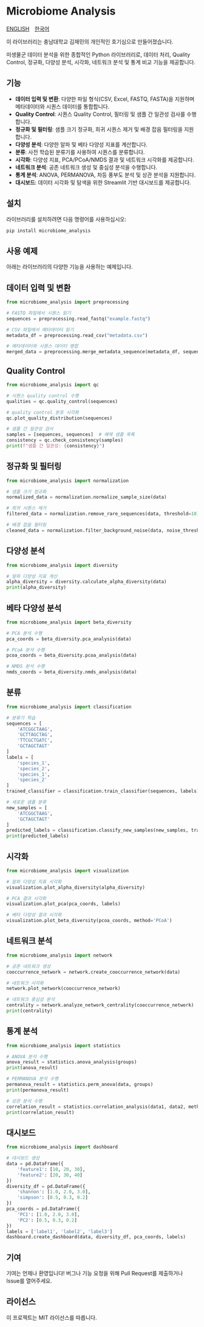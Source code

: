 # Microbiome Analysis
[ENGLISH](https://github.com/Kjamm/microbiome_analysis) [한국어](https://github.com/Kjamm/microbiome_analysis/blob/main/README_KOR.md)

이 라이브러리는 충남대학교 김재민의 개인적인 호기심으로 만들어졌습니다.

미생물군 데이터 분석을 위한 종합적인 Python 라이브러리로, 데이터 처리, Quality Control, 정규화, 다양성 분석, 시각화, 네트워크 분석 및 통계 비교 기능을 제공합니다.

## 기능

- **데이터 입력 및 변환**: 다양한 파일 형식(CSV, Excel, FASTQ, FASTA)을 지원하며 메타데이터와 시퀀스 데이터를 통합합니다.
- **Quality Control**: 시퀀스 Quality Control, 필터링 및 샘플 간 일관성 검사를 수행합니다.
- **정규화 및 필터링**: 샘플 크기 정규화, 희귀 시퀀스 제거 및 배경 잡음 필터링을 지원합니다.
- **다양성 분석**: 다양한 알파 및 베타 다양성 지표를 계산합니다.
- **분류**: 사전 학습된 분류기를 사용하여 시퀀스를 분류합니다.
- **시각화**: 다양성 지표, PCA/PCoA/NMDS 결과 및 네트워크 시각화를 제공합니다.
- **네트워크 분석**: 공존 네트워크 생성 및 중심성 분석을 수행합니다.
- **통계 분석**: ANOVA, PERMANOVA, 차등 풍부도 분석 및 상관 분석을 지원합니다.
- **대시보드**: 데이터 시각화 및 탐색을 위한 Streamlit 기반 대시보드를 제공합니다.

## 설치

라이브러리를 설치하려면 다음 명령어를 사용하십시오:

```bash
pip install microbiome_analysis
```

## 사용 예제
아래는 라이브러리의 다양한 기능을 사용하는 예제입니다.

## 데이터 입력 및 변환

```python
from microbiome_analysis import preprocessing

# FASTQ 파일에서 시퀀스 읽기
sequences = preprocessing.read_fastq("example.fastq")

# CSV 파일에서 메타데이터 읽기
metadata_df = preprocessing.read_csv("metadata.csv")

# 메타데이터와 시퀀스 데이터 병합
merged_data = preprocessing.merge_metadata_sequence(metadata_df, sequences)
```

## Quality Control
```python
from microbiome_analysis import qc

# 시퀀스 quality control 수행
qualities = qc.quality_control(sequences)

# quality control 분포 시각화
qc.plot_quality_distribution(sequences)

# 샘플 간 일관성 검사
samples = [sequences, sequences]  # 예제 샘플 목록
consistency = qc.check_consistency(samples)
print(f"샘플 간 일관성: {consistency}")
```

## 정규화 및 필터링
```python
from microbiome_analysis import normalization

# 샘플 크기 정규화
normalized_data = normalization.normalize_sample_size(data)

# 희귀 시퀀스 제거
filtered_data = normalization.remove_rare_sequences(data, threshold=10)

# 배경 잡음 필터링
cleaned_data = normalization.filter_background_noise(data, noise_threshold=0.01)
```

## 다양성 분석
```python
from microbiome_analysis import diversity

# 알파 다양성 지표 계산
alpha_diversity = diversity.calculate_alpha_diversity(data)
print(alpha_diversity)
```

## 베타 다양성 분석
```python
from microbiome_analysis import beta_diversity

# PCA 분석 수행
pca_coords = beta_diversity.pca_analysis(data)

# PCoA 분석 수행
pcoa_coords = beta_diversity.pcoa_analysis(data)

# NMDS 분석 수행
nmds_coords = beta_diversity.nmds_analysis(data)
```

## 분류
```python
from microbiome_analysis import classification

# 분류기 학습
sequences = [
    'ATCGGCTAAG',
    'GCTTAGCTAG',
    'TTCGCTGATC',
    'GCTAGCTAGT'
]
labels = [
    'species_1',
    'species_2',
    'species_1',
    'species_2'
]
trained_classifier = classification.train_classifier(sequences, labels)

# 새로운 샘플 분류
new_samples = [
    'ATCGGCTAAG',
    'GCTAGCTAGT'
]
predicted_labels = classification.classify_new_samples(new_samples, trained_classifier)
print(predicted_labels)
```

## 시각화
```python
from microbiome_analysis import visualization

# 알파 다양성 지표 시각화
visualization.plot_alpha_diversity(alpha_diversity)

# PCA 결과 시각화
visualization.plot_pca(pca_coords, labels)

# 베타 다양성 결과 시각화
visualization.plot_beta_diversity(pcoa_coords, method='PCoA')
```

## 네트워크 분석
```python
from microbiome_analysis import network

# 공존 네트워크 생성
cooccurrence_network = network.create_cooccurrence_network(data)

# 네트워크 시각화
network.plot_network(cooccurrence_network)

# 네트워크 중심성 분석
centrality = network.analyze_network_centrality(cooccurrence_network)
print(centrality)
```

## 통계 분석
```python
from microbiome_analysis import statistics

# ANOVA 분석 수행
anova_result = statistics.anova_analysis(groups)
print(anova_result)

# PERMANOVA 분석 수행
permanova_result = statistics.perm_anova(data, groups)
print(permanova_result)

# 상관 분석 수행
correlation_result = statistics.correlation_analysis(data1, data2, method='spearman')
print(correlation_result)
```

## 대시보드
```python
from microbiome_analysis import dashboard

# 대시보드 생성
data = pd.DataFrame({
    'feature1': [10, 20, 30],
    'feature2': [20, 30, 40]
})
diversity_df = pd.DataFrame({
    'shannon': [1.0, 2.0, 3.0],
    'simpson': [0.5, 0.3, 0.2]
})
pca_coords = pd.DataFrame({
    'PC1': [1.0, 2.0, 3.0],
    'PC2': [0.5, 0.3, 0.2]
})
labels = ['label1', 'label2', 'label3']
dashboard.create_dashboard(data, diversity_df, pca_coords, labels)
```

## 기여
기여는 언제나 환영입니다! 버그나 기능 요청을 위해 Pull Request를 제출하거나 Issue를 열어주세요.

## 라이선스
이 프로젝트는 MIT 라이선스를 따릅니다.
